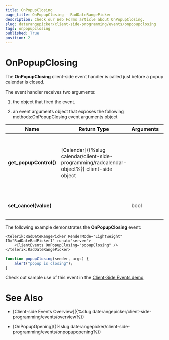 ```yaml
---
title: OnPopupClosing
page_title: OnPopupClosing - RadDateRangePicker
description: Check our Web Forms article about OnPopupClosing.
slug: daterangepicker/client-side-programming/events/onpopupclosing
tags: onpopupclosing
published: True
position: 2
---
```


# OnPopupClosing


The **OnPopupClosing** client-side event handler is called just before a popup calendar is closed.


The event handler receives two arguments:

1. the object that fired the event.

1. an event arguments object that exposes the following methods:OnPopupClosing event arguments object


| Name | Return Type | Arguments | Description |
| ------ | ------ | ------ | ------ |
| **get_popupControl()** | [Calendar]({%slug calendar/client-side-programming/radcalendar-object%}) client-side object ||Returns the client object for the time view or calendar that is about to close.|
| **set_cancel(value)** ||bool|Lets you prevent the popup from closing.|

The following example demonstrates the **OnPopupClosing** event:

````ASPX
<telerik:RadDateRangePicker RenderMode="Lightweight" ID="RadDateRadPicker1" runat="server">
    <ClientEvents OnPopupClosing="popupClosing" />
</telerik:RadDateRangePicker>
````

````JavaScript
function popupClosing(sender, args) {
    alert("popup is closing");
}
````

Check out sample use of this event in the [Client-Side Events demo](https://demos.telerik.com/aspnet-ajax/daterangepicker/client-sideprogramming/client-sideevents/defaultcs.aspx)


# See Also

 * [Client-side Events Overview]({%slug daterangepicker/client-side-programming/events/overview%})

 * [OnPopupOpening]({%slug daterangepicker/client-side-programming/events/onpopupopening%})


